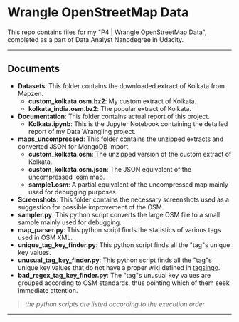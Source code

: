 Wrangle OpenStreetMap Data
===================

This repo contains files for my "P4 | Wrangle OpenStreetMap Data", completed as a part of Data Analyst Nanodegree in Udacity.

----------


Documents
--

* <i class="icon-folder-open"></i>**Datasets**: This folder contains the downloaded extract of Kolkata from Mapzen.
	* **custom_kolkata.osm.bz2**: My custom extract of Kolkata.
	*  **kolkata_india.osm.bz2**: The popular extract of Kolkata.
* <i class="icon-folder-open"></i>**Documentation**: This folder contains actual report of this project.
	*  **Kolkata.ipynb**: This is the Jupyter Notebook containing the detailed report of my Data Wrangling project.
* <i class="icon-folder-open"></i>**maps_uncompressed**: This folder contains the unzipped extracts and converted JSON for MongoDB import.
	* **custom_kolkata.osm**: The unzipped version of the custom extract of Kolkata.
	* **custom_kolkata.osm.json**: The JSON equivalent of the uncompressed .osm map.
	* **sample1.osm**: A partial equivalent of the uncompressed map mainly used for debugging purposes.
* <i class="icon-folder-open"></i>**Screenshots**: This folder contains the necessary screenshots used as a suggestion for possible improvement of the OSM.
* <i class="icon-file"></i>**sampler.py**: This python script converts the large OSM file to a small sample mainly used for debugging.
* <i class="icon-file"></i>**map_parser.py**: This python script finds the statistics of various tags used in OSM XML.
* <i class="icon-file"></i>**unique_tag_key_finder.py**: This python script finds all the "tag"s unique key values.
* <i class="icon-file"></i>**unusual_tag_key_finder.py**: This python script finds all the "tag"s unique key values that do not have a proper wiki defined in [tagsingo](https://taginfo.openstreetmap.org/).
* <i class="icon-file"></i>**bad_regex_tag_key_finder.py**: The "tag"s unusual key values are grouped according to OSM standards, thus pointing which of them seek immediate attention.

> *the python scripts are listed according to the execution order*

---